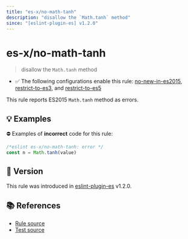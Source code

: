 ```yaml
---
title: "es-x/no-math-tanh"
description: "disallow the `Math.tanh` method"
since: "[eslint-plugin-es] v1.2.0"
---
```


# es-x/no-math-tanh
> disallow the `Math.tanh` method

- ✅ The following configurations enable this rule: [no-new-in-es2015], [restrict-to-es3], and [restrict-to-es5]

This rule reports ES2015 `Math.tanh` method as errors.

## 💡 Examples

⛔ Examples of **incorrect** code for this rule:

<eslint-playground type="bad">

```js
/*eslint es-x/no-math-tanh: error */
const n = Math.tanh(value)
```

</eslint-playground>

## 🚀 Version

This rule was introduced in [eslint-plugin-es] v1.2.0.

[eslint-plugin-es]: https://github.com/mysticatea/eslint-plugin-es

## 📚 References

- [Rule source](https://github.com/eslint-community/eslint-plugin-es-x/blob/master/lib/rules/no-math-tanh.js)
- [Test source](https://github.com/eslint-community/eslint-plugin-es-x/blob/master/tests/lib/rules/no-math-tanh.js)

[no-new-in-es2015]: ../configs/index.md#no-new-in-es2015
[restrict-to-es3]: ../configs/index.md#restrict-to-es3
[restrict-to-es5]: ../configs/index.md#restrict-to-es5
